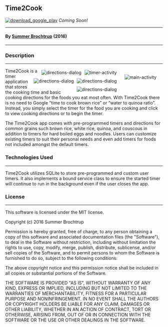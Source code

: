 ## Time2Cook

[![download_google_play](https://owncloud.org/wp-content/themes/owncloudorgnew/assets/img/clients/buttons/googleplay.png)](inktogoogleplay) _Coming Soon!_

---

#### By [Summer Brochtrup](linkedin) (2016)

---

### Description

---

<img style="float: right;margin:20px;" alt="main-activity" src="https://raw.githubusercontent.com/summerbr/time2cook/master/main-activity.png">
<img style="float: right; padding: 5px;" alt="timer-activity" src="https://raw.githubusercontent.com/summerbr/time2cook/master/timer_activity.png">
<img style="float: right; padding: 5px;" alt="directions-dialog" src="https://raw.githubusercontent.com/summerbr/time2cook/master/directions-dialog.png">
<img style="float: right; padding: 5px;" alt="directions-dialog" src="https://raw.githubusercontent.com/summerbr/time2cook/master/create_timer_one.png">
<img style="float: right; padding: 5px;" alt="directions-dialog" src="https://raw.githubusercontent.com/summerbr/time2cook/master/edit_timer_two.png">
<img style="float: right; padding: 5px;" alt="directions-dialog" src="https://raw.githubusercontent.com/summerbr/time2cook/master/select_tone.png">

Time2Cook is a timer application that stores the cooking time and basic cooking directions for the foods you eat most often. With Time2Cook there is no need to Google “time to cook brown rice” or “water to quinoa ratio”. Instead, you simply select the timer for the food you are cooking and click to view cooking directions or to begin the timer.

The Time2Cook app comes with pre-programmed timers and directions for common grains such brown rice, white rice, quinoa, and couscous in addition to timers for hard boiled eggs and noodles. Users can customize existing timers to suit their personal needs and even add timers for foods not included amongst the default timers.

### Technologies Used

---

Time2Cook utilizes SQLite to store pre-programmed and custom user timers. It also implements a bound service class to ensure the started timer will continue to run in the background even if the user closes the app.

### License

---

This software is licensed under the MIT license.

Copyright (c) 2016 Summer Brochtrup

Permission is hereby granted, free of charge, to any person obtaining a copy of this software and associated documentation files (the "Software"), to deal in the Software without restriction, including without limitation the rights to use, copy, modify, merge, publish, distribute, sublicense, and/or sell copies of the Software, and to permit persons to whom the Software is furnished to do so, subject to the following conditions:

The above copyright notice and this permission notice shall be included in all copies or substantial portions of the Software.

THE SOFTWARE IS PROVIDED "AS IS", WITHOUT WARRANTY OF ANY KIND, EXPRESS OR IMPLIED, INCLUDING BUT NOT LIMITED TO THE WARRANTIES OF MERCHANTABILITY, FITNESS FOR A PARTICULAR PURPOSE AND NONINFRINGEMENT. IN NO EVENT SHALL THE AUTHORS OR COPYRIGHT HOLDERS BE LIABLE FOR ANY CLAIM, DAMAGES OR OTHER LIABILITY, WHETHER IN AN ACTION OF CONTRACT, TORT OR OTHERWISE, ARISING FROM, OUT OF OR IN CONNECTION WITH THE SOFTWARE OR THE USE OR OTHER DEALINGS IN THE SOFTWARE.
